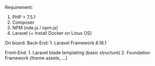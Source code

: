 Requirement:
  1. PHP > 7.5.1
  2. Composer
  3. NPM (nde.js / npm.js)
  4. Laravel (+ Install Docker on Linux OS)
  
  
On board:
  Back-End:
    1. Laravel Framework 8.18.1  
  
  Front-End:
    1. Laravel blade templating (basic structure)
    2. Foundation Framework (theme assets, ...)
